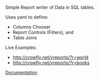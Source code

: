 Simple Report writer of Data in SQL tables.

Uses yaml to define:

* Columns Chooser
* Report Controls (Filters), and
* Table Joins

Live Examples:

* http://crowfly.net/vreports/?r=world
* http://crowfly.net/vreports/?r=books 

[Documentation](https://github.com/dlink/vreports/wiki)

